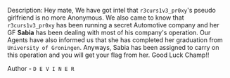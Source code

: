 
Description:
Hey mate, We have got intel that `r3curs1v3_pr0xy`'s pseudo girlfriend is no more Anonymous. We also came to know that `r3curs1v3_pr0xy` has been running a secret Automotive company and her GF **Sabia** has been dealing with most of his company's operation. Our Agents have also informed us that she has completed her graduation from `University of Groningen`. Anyways, Sabia has been assigned to carry on this operation and you will get your flag from her. Good Luck Champ!!

Author - `D E V I N E R`


